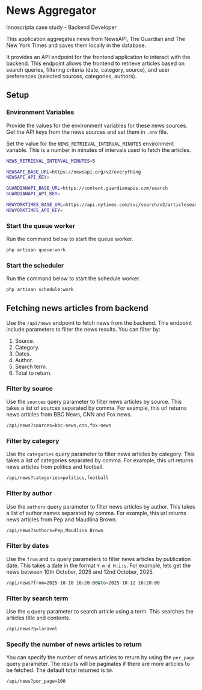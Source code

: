 # News Aggregator

Innoscripta case study - Backend Developer

This application aggregates news from NewsAPI, The Guardian and The New York Times and saves them locally in the database.

It provides an API endpoint for the frontend application to interact with the backend. This endpoint
allows the frontend to retrieve articles based on search queries, filtering criteria (date, category, source), and user preferences (selected sources, categories, authors).

## Setup

### Environment Variables
Provide the values for the environment variables for these news sources. Get the API keys from the news sources and set them in `.env` file.

Set the value for the `NEWS_RETRIEVAL_INTERVAL_MINUTES` environment variable. This is a number in minutes of intervals used to fetch the articles. 

```sh
NEWS_RETRIEVAL_INTERVAL_MINUTES=5

NEWSAPI_BASE_URL=https://newsapi.org/v2/everything
NEWSAPI_API_KEY=

GUARDIANAPI_BASE_URL=https://content.guardianapis.com/search
GUARDIANAPI_API_KEY=

NEWYORKTIMES_BASE_URL=https://api.nytimes.com/svc/search/v2/articlesearch.json
NEWYORKTIMES_API_KEY=
```

### Start the queue worker
Run the command below to start the queue worker.
```sh
php artisan queue:work
```

### Start the scheduler
Run the command below to start the schedule worker.
```sh
php artisan schedule:work
```



## Fetching news articles from backend
Use the `/api/news` endpoint to fetch news from the backend. This endpoint include parameters to filter the news results. You can filter by:
1. Source.
2. Category.
3. Dates.
4. Author.
5. Search term.
6. Total to return.

### Filter by source
Use the `sources` query parameter to filter news articles by source. This takes a list of sources separated by comma. For example, this url returns news articles from BBC News, CNN and Fox news.
```sh
/api/news?sources=bbc-news,cnn,fox-news
```

### Filter by category
Use the `categories` query parameter to filter news articles by category. This takes a list of categories separated by comma. For example, this url returns news articles from politics and football.
```sh
/api/news?categories=politics,football
```

### Filter by author
Use the `authors` query parameter to filter news articles by author. This takes a list of author names separated by comma. For example, this url returns news articles from Pep and Maudlina Brown.
```sh
/api/news?authors=Pep,Maudlina Brown
```

### Filter by dates
Use the `from` and `to` query parameters to filter news articles by publication date. This takes a date in the format `Y-m-d H:i:s`. For example, lets get the news between 10th October, 2025 and 12nd October, 2025.
```sh
/api/news?from=2025-10-10 16:20:00&to=2025-10-12 16:20:00
```

### Filter by search term
Use the `q` query parameter to search article using a term. This searches the articles title and contents.
```sh
/api/news?q=laravel
```

### Specify the number of news articles to return
You can specify the number of news articles to return by using the `per_page` query parameter. The results will be paginates if there are more articles to be fetched. The default total returned is `50`.
```sh
/api/news?per_page=100
```
